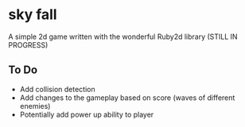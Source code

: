 # sky fall

A simple 2d game written with the wonderful Ruby2d library (STILL IN PROGRESS)

## To Do

 * Add collision detection
 * Add changes to the gameplay based on score (waves of different enemies)
 * Potentially add power up ability to player

